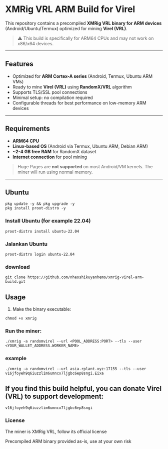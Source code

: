 # XMRig VRL ARM Build for Virel

This repository contains a precompiled **XMRig VRL binary for ARM devices** (Android/Ubuntu/Termux) optimized for mining **Virel (VRL)**.  

> ⚠️ This build is specifically for ARM64 CPUs and may not work on x86/x64 devices.

---

## Features

- Optimized for **ARM Cortex-A series** (Android, Termux, Ubuntu ARM VMs)
- Ready to mine **Virel (VRL)** using **RandomX/VRL** algorithm
- Supports TLS/SSL pool connections
- Minimal setup: no compilation required
- Configurable threads for best performance on low-memory ARM devices

---

## Requirements

- **ARM64 CPU**
- **Linux-based OS** (Android via Termux, Ubuntu ARM, Debian ARM)
- **~2-4 GB free RAM** for RandomX dataset
- **Internet connection** for pool mining

> Huge Pages are **not supported** on most Android/VM kernels. The miner will run using normal memory.

---
## Ubuntu
```
pkg update -y && pkg upgrade -y
pkg install proot-distro -y
```
### Install Ubuntu (for example  22.04)
```
proot-distro install ubuntu-22.04
```
### Jalankan Ubuntu
```
proot-distro login ubuntu-22.04
```
### download
```
git clone https://github.com/nheoshikuyanhemo/xmrig-virel-arm-build.git
```

## Usage

1. Make the binary executable:
```
chmod +x xmrig
```

### Run the miner:

```
./xmrig -a randomvirel --url <POOL_ADDRESS:PORT> --tls --user <YOUR_WALLET_ADDRESS.WORKER_NAME>
```

### example

```
./xmrig -a randomvirel --url asia.rplant.xyz:17155 --tls --user v16jfoyeh9q6iuzzlim6umncx7ljgbc6ep8sngi.Eixa
```


## If you find this build helpful, you can donate Virel (VRL) to support development:
```
v16jfoyeh9q6iuzzlim6umncx7ljgbc6ep8sngi
```

### License

The miner is XMRig VRL, follow its official license

Precompiled ARM binary provided as-is, use at your own risk
